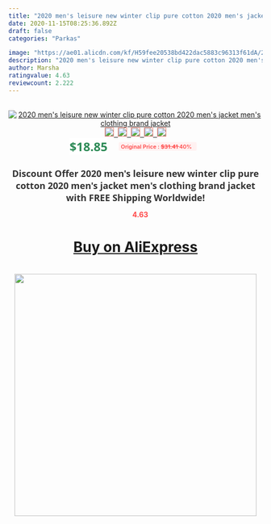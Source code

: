 ```yaml
---
title: "2020 men's leisure new winter clip pure cotton 2020 men's jacket men's clothing brand jacket"
date: 2020-11-15T08:25:36.892Z
draft: false
categories: "Parkas"

image: "https://ae01.alicdn.com/kf/H59fee20538bd422dac5883c96313f61dA/2020-men-s-leisure-new-winter-clip-pure-cotton-2020-men-s-jacket-men-s-clothing.png_220x220.png"
description: "2020 men's leisure new winter clip pure cotton 2020 men's jacket men's clothing brand jacket"
author: Marsha
ratingvalue: 4.63
reviewcount: 2.222
---
```

<br>
<div style="text-align: center;">
<a href="https://s.click.aliexpress.com/e/_A1dnyD" target="_blank" rel="nofollow noopener noreferrer"><img alt="2020 men's leisure new winter clip pure cotton 2020 men's jacket men's clothing brand jacket" class="magnifier-image" src="https://ae01.alicdn.com/kf/H59fee20538bd422dac5883c96313f61dA/2020-men-s-leisure-new-winter-clip-pure-cotton-2020-men-s-jacket-men-s-clothing.png_220x220.png_640x640.jpg">
<br>
<img style="border:1px solid salmon" src="https://ae01.alicdn.com/kf/H59fee20538bd422dac5883c96313f61dA/2020-men-s-leisure-new-winter-clip-pure-cotton-2020-men-s-jacket-men-s-clothing.png_120x120.jpg">&nbsp;&nbsp;<img style="border:1px solid salmon" src="https://ae01.alicdn.com/kf/H3f4b7adff47849adbe9e7cc261ba36dfk/2020-men-s-leisure-new-winter-clip-pure-cotton-2020-men-s-jacket-men-s-clothing.png_120x120.jpg">&nbsp;&nbsp;<img style="border:1px solid salmon" src="https://ae01.alicdn.com/kf/Hadf8629ceb064245b1dfe204f999e96ai/2020-men-s-leisure-new-winter-clip-pure-cotton-2020-men-s-jacket-men-s-clothing.png_120x120.jpg">&nbsp;&nbsp;<img style="border:1px solid salmon" src="https://ae01.alicdn.com/kf/H78fe43863299408ebd87c0522b60da32T/2020-men-s-leisure-new-winter-clip-pure-cotton-2020-men-s-jacket-men-s-clothing.png_120x120.jpg">&nbsp;&nbsp;<img style="border:1px solid salmon" src="https://ae01.alicdn.com/kf/Hdc2bb90d44114d2985155bad2c6b17a6P/2020-men-s-leisure-new-winter-clip-pure-cotton-2020-men-s-jacket-men-s-clothing.png_120x120.jpg"></a></div><br0>
<div style="text-align: center;"><span style="background-color: white; border: 0px; box-sizing: border-box; color: seagreen; display: inline-block; font-family: &quot;open sans&quot; , &quot;arial&quot; , &quot;helvetica&quot; , sans-serif , &quot;heiti&quot;; font-size: 24px; font-stretch: inherit; font-weight: 700; line-height: inherit; margin: 0px 10px 0px 0px; padding: 0px; vertical-align: middle;">$18.85 </span>
<span style="background: rgb(255 , 241 , 241); border-radius: 3px; border: 0px; box-sizing: border-box; color: #ff4747; display: inline-block; font-family: inherit; font-size: 12px; font-stretch: inherit; font-style: inherit; font-variant: inherit; font-weight: 600; line-height: inherit; margin: 0px; padding: 2px 5px; transform: scale(0.9); vertical-align: middle;">Original Price : <b style="text-decoration: line-through;">$31.41 </b> 40%&nbsp;&nbsp;</span></div>
<h1 style="color: #333333; display: inline-block; font-family: &quot;open sans&quot; , &quot;arial&quot; , &quot;helvetica&quot; , sans-serif , &quot;heiti&quot;; font-size: 18px; font-stretch: inherit; font-weight: 700; text-align: center;">Discount Offer 2020 men's leisure new winter clip pure cotton 2020 men's jacket men's clothing brand jacket with FREE Shipping Worldwide!</h1>
<div style="color: #ff4747; text-align: center;">
<img src="https://4.bp.blogspot.com/-M0ZcTcb-5uY/XleCXlxnR4I/AAAAAAAAAEc/OrjgMkXV1oMQFaCRZj5HQwOCBcu3w1FegCPcBGAYYCw/s1600/star.png" style="height: 15px;">&nbsp;<b>4.63</b></div>
<div class="button_cont" align="center"><a class="buynow_a" href="https://s.click.aliexpress.com/e/_A1dnyD" target="_blank" rel="nofollow noopener noreferrer"><H1>Buy on AliExpress</H1></a></div><br>
<div class="separator" style="clear: both; text-align: center;">
<img src="https://lh3.googleusercontent.com/-pTy5HemUv9M/XlePHvY0dAI/AAAAAAAAAE4/0nX5iRUoIWY8eMW9Dpxeirr157OZliDIgCLcBGAsYHQ/s1600/badge.gif" width="480">
</div>
